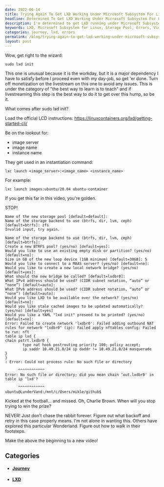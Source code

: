 ```yaml
---
date: 2022-06-14
title: Trying Again To Get LXD Working Under Microsoft Subsystem For Linux
headline: Determined To Get LXD Working Under Microsoft Subsystem For Linux - Join My Journey!
description: I'm determined to get LXD running under Microsoft Subsystem for Linux, and I'm not giving up! I've followed the official instructions and attempted to create a new storage pool, but I keep running into errors. To document my journey, I'm creating a new video - join me as I work to make this work!
keywords: LXD, Microsoft Subsystem for Linux, Storage Pool, Errors, Video, Command, Documentation, Journey, Determined, Attempting
categories: journey, lxd, errors
permalink: /blog/trying-again-to-get-lxd-working-under-microsoft-subsystem-for-linux/
layout: post
---
```



Wow, get right to the wizard:

    sudo lxd init

This one is unusual because it is the workday, but it is a major dependency I
have to satisfy before I proceed even with my day-job, so get 'er done. Turn
off monetization on the livestream on this one to avoid any issues. This is
under the category of "the best way to learn is to teach" and if livestreaming
this step is the best way to do it to get over this hump, so be it.

What comes after sudo lxd init?

Load the official LCD instructions:
https://linuxcontainers.org/lxd/getting-started-cli/

Be on the lookout for:

- image server
- image name
- instance name

They get used in an instantiation command:

    lxc launch <image_server>:<image_name> <instance_name>

For example:

    lxc launch images:ubuntu/20.04 ubuntu-container

If you get this far in this video, you're golden.

STOP!

    Name of the new storage pool [default=default]:
    Name of the storage backend to use (btrfs, dir, lvm, ceph) [default=btrfs]: zfs
    Invalid input, try again.

    Name of the storage backend to use (btrfs, dir, lvm, ceph) [default=btrfs]:
    Create a new BTRFS pool? (yes/no) [default=yes]:
    Would you like to use an existing empty disk or partition? (yes/no) [default=no]:
    Size in GB of the new loop device (1GB minimum) [default=30GB]: 5
    Would you like to connect to a MAAS server? (yes/no) [default=no]:
    Would you like to create a new local network bridge? (yes/no) [default=yes]:
    What should the new bridge be called? [default=lxdbr0]:
    What IPv4 address should be used? (CIDR subnet notation, “auto” or “none”) [default=auto]:
    What IPv6 address should be used? (CIDR subnet notation, “auto” or “none”) [default=auto]:
    Would you like LXD to be available over the network? (yes/no) [default=no]:
    Would you like stale cached images to be updated automatically? (yes/no) [default=yes]
    Would you like a YAML "lxd init" preseed to be printed? (yes/no) [default=no]:
    Error: Failed to create network 'lxdbr0': Failed adding outbound NAT rules for network "lxdbr0" (ip): Failed apply nftables config: Failed to run: nft
    table ip lxd {
    chain pstrt.lxdbr0 {
            type nat hook postrouting priority 100; policy accept;
            ip saddr 10.49.21.0/24 ip daddr != 10.49.21.0/24 masquerade
    }
    }
    : Error: Could not process rule: No such file or directory

          ^^^^^^^^^^^^
    Error: No such file or directory; did you mean chain ‘out.lxdbr0' in table ip ‘lxd'?

          ^^^^^^^^^^^^
    ubuntu@LunderVand:/mnt/c/Users/mikle/github$

Kicked at the football... and missed. Oh, Charlie Brown. When will you stop
trying to win the prize?

NEVER! Just don't chase the rabbit forever. Figure out what backoff and retry
in this case properly means. I'm not alone in wanting this. Others have
explored this particular Wonderland. Figure out how to walk in their footsteps.

Make the above the beginning to a new video!



## Categories

<ul>
<li><h4><a href='/journey/'>Journey</a></h4></li>
<li><h4><a href='/lxd/'>LXD</a></h4></li></ul>